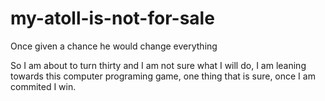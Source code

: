 # my-atoll-is-not-for-sale
Once given a chance he would change everything

So I am about to turn thirty and I am not sure what I will do, I am leaning towards this computer programing game, one thing that is sure, once I am commited I win.
